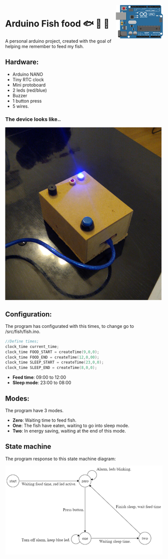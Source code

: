 <img src="https://github.com/damiancipolat/arduino101/blob/master/doc/logo.png?raw=true" width="150px" align="right" />

# Arduino Fish food :fish: :tropical_fish: :blowfish:
A personal arduino project, created with the goal of helping me remember to feed my fish.

## Hardware:
- Arduino NANO
- Tiny RTC clock
- Mini protoboard
- 2 leds (red/blue)
- Buzzer
- 1 button press
- 5 wires.

### The device looks like..
<img src="https://github.com/damiancipolat/arduino-fish-food/blob/master/doc/photo_1.jpeg?raw=true" width="500px"/>

## Configuration:
The program has configurated with this times, to change go to /src/fish/fish.ino.

```c
//Define times;
clock_time current_time;
clock_time FOOD_START = createTime(9,0,0);
clock_time FOOD_END = createTime(12,0,00);
clock_time SLEEP_START = createTime(23,0,0);
clock_time SLEEP_END = createTime(8,0,0);
```

- **Feed time**: 09:00 to 12:00
- **Sleep mode**: 23:00 to 08:00

## Modes:
The program have 3 modes.
- **Zero**: Waiting time to feed fish.
- **One**: The fish have eaten, waiting to go into sleep mode.
- **Two**: In energy saving, waiting at the end of this mode.

## State machine
The program response to this state machine diagram:

<img src="https://github.com/damiancipolat/arduino-fish-food/blob/master/doc/states-diagram.png?raw=true" width="800px"/>
